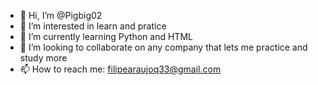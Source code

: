 - 👋 Hi, I’m @Pigbig02
- 👀 I’m interested in learn and pratice
- 🌱 I’m currently learning Python and HTML
- 💞️ I’m looking to collaborate on any company that lets me practice and study more
- 📫 How to reach me: filipearaujoq33@gmail.com

<!---
Pigbig02/Pigbig02 is a ✨ special ✨ repository because its `README.md` (this file) appears on your GitHub profile.
You can click the Preview link to take a look at your changes.
--->
